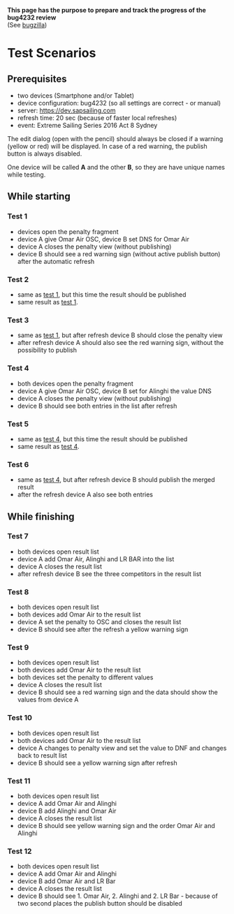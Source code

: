 **This page has the purpose to prepare and track the progress of the bug4232 review**  
(See [bugzilla](https://bugzilla.sapsailing.com/bugzilla/show_bug.cgi?id=4232))  

# Test Scenarios

## Prerequisites
* two devices (Smartphone and/or Tablet)
* device configuration: bug4232 (so all settings are correct - or manual)
* server: https://dev.sapsailing.com
* refresh time: 20 sec (because of faster local refreshes)
* event: Extreme Sailing Series 2016 Act 8 Sydney

The edit dialog (open with the pencil) should always be closed if a warning (yellow or red) will be displayed. In case of a red warning, the publish button is always disabled.

One device will be called **A** and the other **B**, so they are have unique names while testing.

## While starting

### Test 1
* devices open the penalty fragment
* device A give Omar Air OSC, device B set DNS for Omar Air
* device A closes the penalty view (without publishing)
* device B should see a red warning sign (without active publish button) after the automatic refresh

### Test 2
* same as [test 1](#test-scenarios_while-starting_test-1), but this time the result should be published
* same result as [test 1](#test-scenarios_while-starting_test-1).

### Test 3 
* same as [test 1](#test-scenarios_while-starting_test-1), but after refresh device B should close the penalty view
* after refresh device A should also see the red warning sign, without the possibility to publish

### Test 4
* both devices open the penalty fragment
* device A give Omar Air OSC, device B set for Alinghi the value DNS
* device A closes the penalty view (without publishing)
* device B should see both entries in the list after refresh

### Test 5
* same as [test 4](#test-scenarios_while-starting_test-4), but this time the result should be published
* same result as [test 4](#test-scenarios_while-starting_test-4).

### Test 6
* same as [test 4](#test-scenarios_while-starting_test-4), but after refresh device B should publish the merged result
* after the refresh device A also see both entries

## While finishing

### Test 7
* both devices open result list
* device A add Omar Air, Alinghi and LR BAR into the list
* device A closes the result list
* after refresh device B see the three competitors in the result list

### Test 8
* both devices open result list
* both devices add Omar Air to the result list
* device A set the penalty to OSC and closes the result list
* device B should see after the refresh a yellow warning sign

### Test 9
* both devices open result list
* both devices add Omar Air to the result list
* both devices set the penalty to different values
* device A closes the result list
* device B should see a red warning sign and the data should show the values from device A

### Test 10
* both devices open result list
* both devices add Omar Air to the result list
* device A changes to penalty view and set the value to DNF and changes back to result list
* device B should see a yellow warning sign after refresh

### Test 11
* both devices open result list
* device A add Omar Air and Alinghi
* device B add Alinghi and Omar Air
* device A closes the result list
* device B should see yellow warning sign and the order Omar Air and Alinghi

### Test 12
* both devices open result list
* device A add Omar Air and Alinghi
* device B add Omar Air and LR Bar
* device A closes the result list
* device B should see 1. Omar Air, 2. Alinghi and 2. LR Bar - because of two second places the publish button should be disabled

